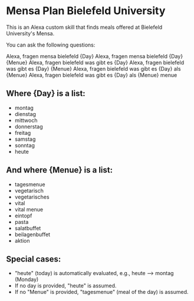 # Mensa Plan Bielefeld University

This is an Alexa custom skill that finds meals offered at Bielefeld University's Mensa.

You can ask the following questions:

Alexa, fragen mensa bielefeld {Day}
Alexa, fragen mensa bielefeld {Day} {Menue}
Alexa, fragen  bielefeld was gibt es {Day}
Alexa, fragen  bielefeld was gibt es {Day} {Menue}
Alexa, fragen  bielefeld was gibt es {Day} als {Menue}
Alexa, fragen  bielefeld was gibt es {Day} als {Menue} menue

## Where {Day} is a list:

* montag
* dienstag
* mittwoch
* donnerstag
* freitag
* samstag
* sonntag
* heute

## And where {Menue} is a list:

* tagesmenue
* vegetarisch
* vegetarisches
* vital
* vital menue
* eintopf
* pasta
* salatbuffet
* beilagenbuffet
* aktion

## Special cases:

* "heute" (today) is automatically evaluated, e.g., heute --> montag (Monday)
* If no day is provided, "heute" is assumed.
* If no "Menue" is provided, "tagesmenue" (meal of the day) is assumed.
